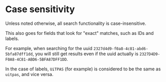 # Case sensitivity

Unless noted otherwise, all search functionality is case-insensitive.

This also goes for fields that look for "exact" matches, such as IDs and labels.

For example, when searching for the uuid `2327d4d9-f0a8-4c81-abd6-5bfa87dff1dd`, you will still get results even if the uuid actually is  `2327D4D9-F0A8-4C81-ABD6-5BFA87DFF1DD`.

In the case of labels, `UiTPAS` \(for example\) is considered to be the same as `uitpas`, and vice versa.

